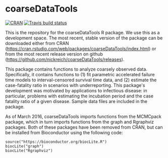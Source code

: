 coarseDataTools
===============

<!-- badges: start -->
[![CRAN](http://cranlogs.r-pkg.org/badges/coarseDataTools)](http://cran.rstudio.com/web/packages/coarseDataTools/index.html)
[![Travis build status](https://travis-ci.org/nickreich/coarseDataTools.svg?branch=master)](https://travis-ci.org/nickreich/coarseDataTools)
<!-- badges: end -->

This is the repository for the coarseDataTools R package. We use this as a development space. The most recent, stable version of the package can be downloaded either from CRAN (https://cran.rstudio.com/web/packages/coarseDataTools/index.html) or from the most recent release version on github (https://github.com/nickreich/coarseDataTools/releases).

This package contains functions to analyze coarsely observed data.
    Specifically, it contains functions to (1) fit parametric accelerated
    failure time models to interval-censored survival time data, and (2)
    estimate the case-fatality ratio in scenarios with underreporting.
    This package's development was motivated by applications to infectious
    disease: in particular, problems with estimating the incubation period and
    the case fatality ratio of a given disease. Sample data files are included
    in the package.


As of March 2016, coarseDataTools imports functions from the MCMCpack package, which in turn imports functions from the graph and Rgraphviz packages. Both of these packages have been removed from CRAN, but can be installed from Bioconductor using the following code:

```
source("https://bioconductor.org/biocLite.R")
biocLite("graph")
biocLite("Rgraphviz")
```
